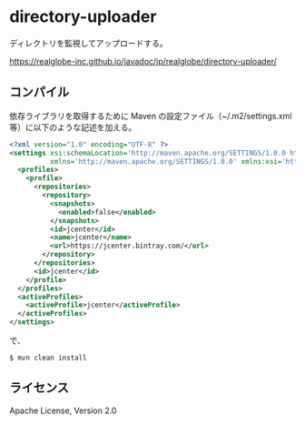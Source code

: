# directory-uploader

ディレクトリを監視してアップロードする。

https://realglobe-inc.github.io/javadoc/jp/realglobe/directory-uploader/


## コンパイル

依存ライブラリを取得するために Maven の設定ファイル（~/.m2/settings.xml 等）に以下のような記述を加える。

```xml
<?xml version="1.0" encoding="UTF-8" ?>
<settings xsi:schemaLocation='http://maven.apache.org/SETTINGS/1.0.0 http://maven.apache.org/xsd/settings-1.0.0.xsd'
          xmlns='http://maven.apache.org/SETTINGS/1.0.0' xmlns:xsi='http://www.w3.org/2001/XMLSchema-instance'>
  <profiles>
    <profile>
      <repositories>
        <repository>
          <snapshots>
            <enabled>false</enabled>
          </snapshots>
          <id>jcenter</id>
          <name>jcenter</name>
          <url>https://jcenter.bintray.com/</url>
        </repository>
      </repositories>
      <id>jcenter</id>
    </profile>
  </profiles>
  <activeProfiles>
    <activeProfile>jcenter</activeProfile>
  </activeProfiles>
</settings>
```

で、

```shell-session
$ mvn clean install
```


## ライセンス

Apache License, Version 2.0
